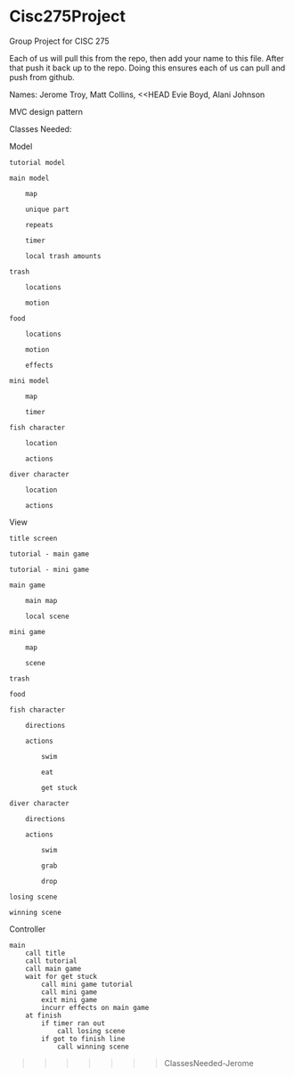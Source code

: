# Cisc275Project
Group Project for CISC 275

Each of us will pull this from the repo, then add your name to this file.
After that push it back up to the repo.  Doing this ensures each of us can pull and push from github.

Names:
Jerome Troy,
Matt Collins,
<<HEAD
Evie Boyd,
Alani Johnson




MVC design pattern



Classes Needed:

Model

    tutorial model

    main model

        map

        unique part

        repeats

        timer

        local trash amounts

    trash

        locations

        motion

    food 

        locations

        motion

        effects

    mini model

        map

        timer

    fish character

        location

        actions

    diver character

        location

        actions
        
        
    

View

    title screen

    tutorial - main game

    tutorial - mini game

    main game

        main map

        local scene

    mini game

        map

        scene

    trash

    food

    fish character

        directions

        actions

            swim

            eat

            get stuck

    diver character

        directions

        actions

            swim

            grab

            drop

    losing scene

    winning scene

    


Controller

    main
        call title
        call tutorial
        call main game
        wait for get stuck 
            call mini game tutorial
            call mini game
            exit mini game
            incurr effects on main game
        at finish
            if timer ran out   
                call losing scene
            if got to finish line
                call winning scene
        
>>>>>>> ClassesNeeded-Jerome
